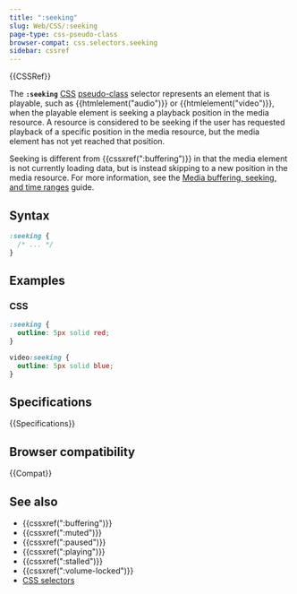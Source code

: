 ```yaml
---
title: ":seeking"
slug: Web/CSS/:seeking
page-type: css-pseudo-class
browser-compat: css.selectors.seeking
sidebar: cssref
---
```


{{CSSRef}}

The **`:seeking`** [CSS](/en-US/docs/Web/CSS) [pseudo-class](/en-US/docs/Web/CSS/Pseudo-classes) selector represents an element that is playable, such as {{htmlelement("audio")}} or {{htmlelement("video")}}, when the playable element is seeking a playback position in the media resource.
A resource is considered to be seeking if the user has requested playback of a specific position in the media resource, but the media element has not yet reached that position.

Seeking is different from {{cssxref(":buffering")}} in that the media element is not currently loading data, but is instead skipping to a new position in the media resource.
For more information, see the [Media buffering, seeking, and time ranges](/en-US/docs/Web/Media/Audio_and_video_delivery/buffering_seeking_time_ranges#seekable) guide.

## Syntax

```css
:seeking {
  /* ... */
}
```

## Examples

### CSS

```css
:seeking {
  outline: 5px solid red;
}

video:seeking {
  outline: 5px solid blue;
}
```

## Specifications

{{Specifications}}

## Browser compatibility

{{Compat}}

## See also

- {{cssxref(":buffering")}}
- {{cssxref(":muted")}}
- {{cssxref(":paused")}}
- {{cssxref(":playing")}}
- {{cssxref(":stalled")}}
- {{cssxref(":volume-locked")}}
- [CSS selectors](/en-US/docs/Web/CSS/CSS_selectors)
